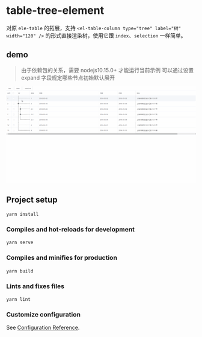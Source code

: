 # table-tree-element

对原 `ele-table` 的拓展，支持 `<el-table-column type="tree" label="树" width="120" />` 的形式直接渲染树，使用它跟 `index`、`selection` 一样简单。


## demo

> 由于依赖包的关系，需要 nodejs10.15.0+ 才能运行当前示例
> 可以通过设置 expand 字段规定哪些节点初始默认展开

![demo](./src/assets/demo.gif)

## Project setup

```
yarn install
```

### Compiles and hot-reloads for development
```
yarn serve
```

### Compiles and minifies for production
```
yarn build
```

### Lints and fixes files
```
yarn lint
```

### Customize configuration
See [Configuration Reference](https://cli.vuejs.org/config/).
